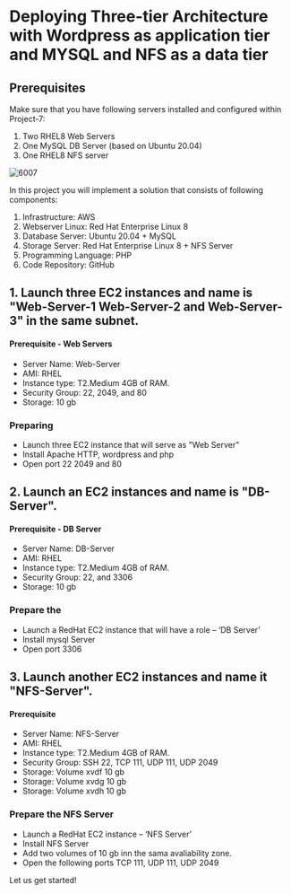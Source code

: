 # Deploying Three-tier Architecture with Wordpress as application tier and MYSQL and NFS as a data tier 


## Prerequisites
Make sure that you have following servers installed and configured within Project-7:

1. Two RHEL8 Web Servers
2. One MySQL DB Server (based on Ubuntu 20.04)
3. One RHEL8 NFS server


![6007](https://user-images.githubusercontent.com/85270361/210140264-3d8cb37c-d631-4a16-bbeb-22e8e172595e.PNG)


In this project you will implement a solution that consists of following components:

1. Infrastructure: AWS
2. Webserver Linux: Red Hat Enterprise Linux 8
3. Database Server: Ubuntu 20.04 + MySQL
4. Storage Server: Red Hat Enterprise Linux 8 + NFS Server
5. Programming Language: PHP
6. Code Repository: GitHub


## 1. Launch three EC2 instances and name is "Web-Server-1 Web-Server-2 and Web-Server-3" in the same subnet. 

#### Prerequisite - Web Servers
+ Server Name: Web-Server
+ AMI:  RHEL 
+ Instance type:  T2.Medium 4GB of RAM.
+ Security Group: 22, 2049, and 80 
+ Storage: 10 gb

### Preparing  

-  Launch three EC2 instance that will serve as "Web Server" 
-  Install Apache HTTP, wordpress and php
-  Open port 22 2049 and 80 

## 2. Launch an EC2 instances and name is "DB-Server". 

#### Prerequisite - DB Server
+ Server Name: DB-Server
+ AMI:  RHEL 
+ Instance type:  T2.Medium 4GB of RAM.
+ Security Group: 22, and 3306
+ Storage: 10 gb 

### Prepare the 

-  Launch a RedHat EC2 instance that will have a role – ‘DB Server’
-  Install mysql Server 
-  Open port 3306 

## 3. Launch another EC2 instances and name it "NFS-Server". 

#### Prerequisite
+ Server Name: NFS-Server
+ AMI:  RHEL 
+ Instance type:  T2.Medium 4GB of RAM.
+ Security Group: SSH 22, TCP 111, UDP 111, UDP 2049 
+ Storage: Volume xvdf 10 gb 
+ Storage: Volume xvdg 10 gb
+ Storage: Volume xvdh 10 gb

### Prepare the NFS Server

-  Launch a RedHat EC2 instance – ‘NFS Server’
-  Install NFS Server 
-  Add two volumes of 10 gb inn the sama avaliability zone.
-  Open the following ports TCP 111, UDP 111, UDP 2049


Let us get started!

